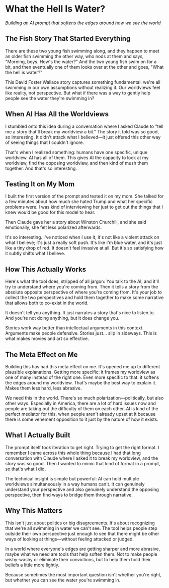 # What the Hell Is Water?
*Building an AI prompt that softens the edges around how we see the world*

## The Fish Story That Started Everything

There are these two young fish swimming along, and they happen to meet an older fish swimming the other way, who nods at them and says, "Morning, boys. How's the water?" And the two young fish swim on for a bit, and then eventually one of them looks over at the other and goes, "What the hell is water?"

This David Foster Wallace story captures something fundamental: we're all swimming in our own assumptions without realizing it. Our worldviews feel like reality, not perspective. But what if there was a way to gently help people see the water they're swimming in?

## When AI Has All the Worldviews

I stumbled onto this idea during a conversation where I asked Claude to "tell me a story that'll break my worldview a bit." The story it told was so good, so interesting. It didn't attack what I believed—it just offered this other way of seeing things that I couldn't ignore.

That's when I realized something: humans have one specific, unique worldview. AI has all of them. This gives AI the capacity to look at my worldview, find the opposing worldview, and then kind of mush them together. And that's so interesting.

## Testing It on My Mom

I built the first version of the prompt and tested it on my mom. She talked for a few minutes about how much she hated Trump and what her specific problems were. I was kind of interviewing her just to get out the things that I knew would be good for this model to hear.

Then Claude gave her a story about Winston Churchill, and she said emotionally, she felt less polarized afterwards. 

It's so interesting. I've noticed when I use it, it's not like a violent attack on what I believe; it's just a really soft push. It's like I'm blue water, and it's just like a tiny drop of red. It doesn't feel invasive at all. But it's so satisfying how it subtly shifts what I believe.

## How This Actually Works

Here's what the tool does, stripped of all jargon: You talk to the AI, and it'll try to understand where you're coming from. Then it tells a story from the absolute opposite perspective of where you're coming from. It's your job to collect the two perspectives and hold them together to make some narrative that allows both to co-exist in the world.

It doesn't tell you anything. It just narrates a story that's nice to listen to. And you're not doing anything, but it does change you.

Stories work way better than intellectual arguments in this context. Arguments make people defensive. Stories just... slip in sideways. This is what makes movies and art so effective. 

## The Meta Effect on Me

Building this has had this meta effect on me. It's opened me up to different plausible explanations. Getting more specific: it frames my worldview as one of many instead of the right one. Even more specific to that: it softens the edges around my worldview. That's maybe the best way to explain it. Makes them less hard, less abrasive.

We need this in the world. There's so much polarization—politically, but also other ways. Especially in America, there are a lot of hard issues now and people are taking out the difficulty of them on each other. AI is kind of the perfect mediator for this, when people aren't already upset at it because there is some vehement opposition to it just by the nature of how it exists.

## What I Actually Built

The prompt itself took iteration to get right. Trying to get the right format. I remember I came across this whole thing because I had that long conversation with Claude where I asked it to break my worldview, and the story was so good. Then I wanted to mimic that kind of format in a prompt, so that's what I did.

The technical insight is simple but powerful: AI can hold multiple worldviews simultaneously in a way humans can't. It can genuinely understand your perspective and also genuinely understand the opposing perspective, then find ways to bridge them through narrative.

## Why This Matters

This isn't just about politics or big disagreements. It's about recognizing that we're all swimming in water we can't see. The tool helps people step outside their own perspective just enough to see that there might be other ways of looking at things—without feeling attacked or judged.

In a world where everyone's edges are getting sharper and more abrasive, maybe what we need are tools that help soften them. Not to make people wishy-washy or eliminate their convictions, but to help them hold their beliefs a little more lightly.

Because sometimes the most important question isn't whether you're right, but whether you can see the water you're swimming in.
